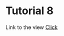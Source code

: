# Tutorial 8

Link to the view
[Click](https://jaunerc.github.io/WebGL-Tut/tutorial-09/ "Tutorial 9")